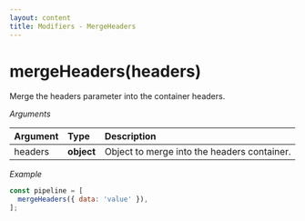 ```yaml
---
layout: content
title: Modifiers - MergeHeaders
---
```


# mergeHeaders(headers)

Merge the headers parameter into the container headers.

_Arguments_

| Argument  | Type       | Description                                 |
| :-------- | :--------- | :------------------------------------------ |
| headers   | **object** | Object to merge into the headers container. |

_Example_

```js
const pipeline = [
  mergeHeaders({ data: 'value' }),
];
```

